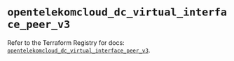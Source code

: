 # `opentelekomcloud_dc_virtual_interface_peer_v3`

Refer to the Terraform Registry for docs: [`opentelekomcloud_dc_virtual_interface_peer_v3`](https://registry.terraform.io/providers/opentelekomcloud/opentelekomcloud/1.36.43/docs/resources/dc_virtual_interface_peer_v3).
